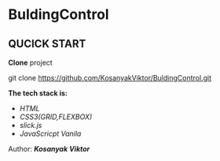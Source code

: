 BuldingControl
================================================================================

QUCICK START 
--------------------------------------------------------------------------------
**Clone** project 

git clone https://github.com/KosanyakViktor/BuldingControl.git

**The tech stack is:**
* *HTML*
* *CSS3(GRID,FLEXBOX)*
* *slick.js*
* *JavaScricpt Vanila* 

Author: ***Kosanyak Viktor***
